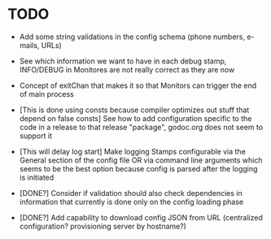
# TODO

 * Add some string validations in the config schema (phone numbers, e-mails, URLs)
 * See which information we want to have in each debug stamp, INFO/DEBUG in Monitores are not really correct as they are now
 * Concept of exitChan that makes it so that Monitors can trigger the end of main process

 * [This is done using consts because compiler optimizes out stuff that depend on false consts] See how to add configuration specific to the code in a release to that release "package", godoc.org does not seem to support it
 * [This will delay log start] Make logging Stamps configurable via the General section of the config file OR via command line arguments which seems to be the best option because config is parsed after the logging is initiated
 * [DONE?] Consider if validation should also check dependencies in information that currently is done only on the config loading phase
 * [DONE?] Add capability to download config JSON from URL (centralized configuration? provisioning server by hostname?)
